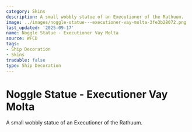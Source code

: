 ```yaml
---
category: Skins
description: A small wobbly statue of an Executioner of the Rathuum.
image: ../images/noggle-statue---executioner-vay-molta-3fe3b28072.png
last_updated: '2025-09-17'
name: Noggle Statue - Executioner Vay Molta
source: WFCD
tags:
- Ship Decoration
- Skins
tradable: false
type: Ship Decoration
---
```


# Noggle Statue - Executioner Vay Molta

A small wobbly statue of an Executioner of the Rathuum.

